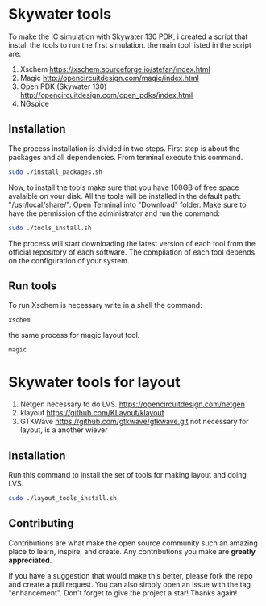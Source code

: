 # Skywater tools
To make the IC simulation with Skywater 130 PDK, i created a script that install the tools to run the first simulation. 
the main tool listed in the script are:

1) Xschem https://xschem.sourceforge.io/stefan/index.html
2) Magic http://opencircuitdesign.com/magic/index.html
3) Open PDK (Skywater 130) http://opencircuitdesign.com/open_pdks/index.html
4) NGspice

## Installation
The process installation is divided in two steps.
First step is about the packages and all dependencies.
From terminal execute this command.

```sh
sudo ./install_packages.sh
```

Now, to install the tools make sure that you have 100GB of free space avalaible on your disk. All the tools will be installed in the default path: "/usr/local/share/".
Open Terminal into "Download" folder. Make sure to have the permission of the administrator and run the command:
```sh
sudo ./tools_install.sh
```

The process will start downloading the latest version of each tool from the official repository of each software.
The compilation of each tool depends on the configuration of your system.

## Run tools
To run Xschem is necessary write in a shell the command:

```
xschem
```
the same process for magic layout tool.
```
magic
```

# Skywater tools for layout
1) Netgen necessary to do LVS. https://opencircuitdesign.com/netgen
2) klayout https://github.com/KLayout/klayout
3) GTKWave https://github.com/gtkwave/gtkwave.git not necessary for layout, is a another wiever

   
## Installation
Run this command to install the set of tools for making layout and doing LVS.

```sh
sudo ./layout_tools_install.sh
```

## Contributing
Contributions are what make the open source community such an amazing place to learn, inspire, and create. Any contributions you make are **greatly appreciated**.

If you have a suggestion that would make this better, please fork the repo and create a pull request. You can also simply open an issue with the tag "enhancement". Don't forget to give the project a star! Thanks again!
